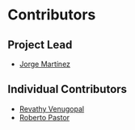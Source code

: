 # Contributors

## Project Lead

* [Jorge Martínez](https://github.com/jorgepiloto)


## Individual Contributors

* [Revathy Venugopal](https://github.com/Revathyvenugopal162)
* [Roberto Pastor](https://github.com/RobPasMue)

